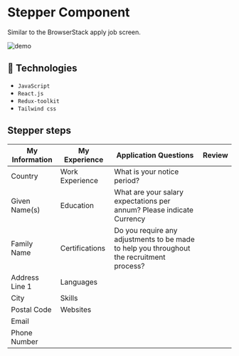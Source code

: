 # Stepper Component

Similar to the BrowserStack apply job screen.

![demo](https://github.com/subrat611/browserstack-apply-job-stepper/assets/77252075/7c154746-e601-4d96-a03e-5d64f801a30a)

## 🔨 Technologies

- `JavaScript`
- `React.js`
- `Redux-toolkit`
- `Tailwind css`

## Stepper steps

| My Information | My Experience   | Application Questions                                                                     | Review |
| -------------- | --------------- | ----------------------------------------------------------------------------------------- | ------ |
| Country        | Work Experience | What is your notice period?                                                               |
| Given Name(s)  | Education       | What are your salary expectations per annum? Please indicate Currency                     |
| Family Name    | Certifications  | Do you require any adjustments to be made to help you throughout the recruitment process? |
| Address Line 1 | Languages       |
| City           | Skills          |
| Postal Code    | Websites        |
| Email          |                 |
| Phone Number   |                 |
